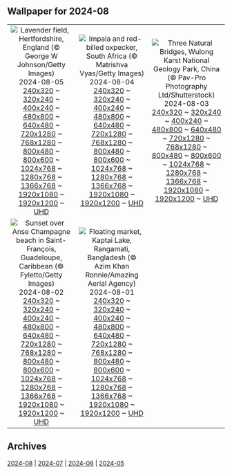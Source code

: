 ## Wallpaper for 2024-08
|      |      |      |
| :----: | :----: | :----: |
|![Lavender field, Hertfordshire, England (© George W Johnson/Getty Images)](https://www.bing.com/th?id=OHR.HertfordshireLavender_ROW6696300267_320x240.jpg)<br />2024-08-05<br />[240x320](https://www.bing.com/th?id=OHR.HertfordshireLavender_ROW6696300267_240x320.jpg) ~ [320x240](https://www.bing.com/th?id=OHR.HertfordshireLavender_ROW6696300267_320x240.jpg) ~ [400x240](https://www.bing.com/th?id=OHR.HertfordshireLavender_ROW6696300267_400x240.jpg) ~ [480x800](https://www.bing.com/th?id=OHR.HertfordshireLavender_ROW6696300267_480x800.jpg) ~ [640x480](https://www.bing.com/th?id=OHR.HertfordshireLavender_ROW6696300267_640x480.jpg) ~ [720x1280](https://www.bing.com/th?id=OHR.HertfordshireLavender_ROW6696300267_720x1280.jpg) ~ [768x1280](https://www.bing.com/th?id=OHR.HertfordshireLavender_ROW6696300267_768x1280.jpg) ~ [800x480](https://www.bing.com/th?id=OHR.HertfordshireLavender_ROW6696300267_800x480.jpg) ~ [800x600](https://www.bing.com/th?id=OHR.HertfordshireLavender_ROW6696300267_800x600.jpg) ~ [1024x768](https://www.bing.com/th?id=OHR.HertfordshireLavender_ROW6696300267_1024x768.jpg) ~ [1280x768](https://www.bing.com/th?id=OHR.HertfordshireLavender_ROW6696300267_1280x768.jpg) ~ [1366x768](https://www.bing.com/th?id=OHR.HertfordshireLavender_ROW6696300267_1366x768.jpg) ~ [1920x1080](https://www.bing.com/th?id=OHR.HertfordshireLavender_ROW6696300267_1920x1080.jpg) ~ [1920x1200](https://www.bing.com/th?id=OHR.HertfordshireLavender_ROW6696300267_1920x1200.jpg) ~ [UHD](https://www.bing.com/th?id=OHR.HertfordshireLavender_ROW6696300267_UHD.jpg)|![Impala and red-billed oxpecker, South Africa (© Matrishva Vyas/Getty Images)](https://www.bing.com/th?id=OHR.ImpalaOxpecker_ROW5017616642_320x240.jpg)<br />2024-08-04<br />[240x320](https://www.bing.com/th?id=OHR.ImpalaOxpecker_ROW5017616642_240x320.jpg) ~ [320x240](https://www.bing.com/th?id=OHR.ImpalaOxpecker_ROW5017616642_320x240.jpg) ~ [400x240](https://www.bing.com/th?id=OHR.ImpalaOxpecker_ROW5017616642_400x240.jpg) ~ [480x800](https://www.bing.com/th?id=OHR.ImpalaOxpecker_ROW5017616642_480x800.jpg) ~ [640x480](https://www.bing.com/th?id=OHR.ImpalaOxpecker_ROW5017616642_640x480.jpg) ~ [720x1280](https://www.bing.com/th?id=OHR.ImpalaOxpecker_ROW5017616642_720x1280.jpg) ~ [768x1280](https://www.bing.com/th?id=OHR.ImpalaOxpecker_ROW5017616642_768x1280.jpg) ~ [800x480](https://www.bing.com/th?id=OHR.ImpalaOxpecker_ROW5017616642_800x480.jpg) ~ [800x600](https://www.bing.com/th?id=OHR.ImpalaOxpecker_ROW5017616642_800x600.jpg) ~ [1024x768](https://www.bing.com/th?id=OHR.ImpalaOxpecker_ROW5017616642_1024x768.jpg) ~ [1280x768](https://www.bing.com/th?id=OHR.ImpalaOxpecker_ROW5017616642_1280x768.jpg) ~ [1366x768](https://www.bing.com/th?id=OHR.ImpalaOxpecker_ROW5017616642_1366x768.jpg) ~ [1920x1080](https://www.bing.com/th?id=OHR.ImpalaOxpecker_ROW5017616642_1920x1080.jpg) ~ [1920x1200](https://www.bing.com/th?id=OHR.ImpalaOxpecker_ROW5017616642_1920x1200.jpg) ~ [UHD](https://www.bing.com/th?id=OHR.ImpalaOxpecker_ROW5017616642_UHD.jpg)|![Three Natural Bridges, Wulong Karst National Geology Park, China (© Pav-Pro Photography Ltd/Shutterstock)](https://www.bing.com/th?id=OHR.WulongKarst_ROW4842931095_320x240.jpg)<br />2024-08-03<br />[240x320](https://www.bing.com/th?id=OHR.WulongKarst_ROW4842931095_240x320.jpg) ~ [320x240](https://www.bing.com/th?id=OHR.WulongKarst_ROW4842931095_320x240.jpg) ~ [400x240](https://www.bing.com/th?id=OHR.WulongKarst_ROW4842931095_400x240.jpg) ~ [480x800](https://www.bing.com/th?id=OHR.WulongKarst_ROW4842931095_480x800.jpg) ~ [640x480](https://www.bing.com/th?id=OHR.WulongKarst_ROW4842931095_640x480.jpg) ~ [720x1280](https://www.bing.com/th?id=OHR.WulongKarst_ROW4842931095_720x1280.jpg) ~ [768x1280](https://www.bing.com/th?id=OHR.WulongKarst_ROW4842931095_768x1280.jpg) ~ [800x480](https://www.bing.com/th?id=OHR.WulongKarst_ROW4842931095_800x480.jpg) ~ [800x600](https://www.bing.com/th?id=OHR.WulongKarst_ROW4842931095_800x600.jpg) ~ [1024x768](https://www.bing.com/th?id=OHR.WulongKarst_ROW4842931095_1024x768.jpg) ~ [1280x768](https://www.bing.com/th?id=OHR.WulongKarst_ROW4842931095_1280x768.jpg) ~ [1366x768](https://www.bing.com/th?id=OHR.WulongKarst_ROW4842931095_1366x768.jpg) ~ [1920x1080](https://www.bing.com/th?id=OHR.WulongKarst_ROW4842931095_1920x1080.jpg) ~ [1920x1200](https://www.bing.com/th?id=OHR.WulongKarst_ROW4842931095_1920x1200.jpg) ~ [UHD](https://www.bing.com/th?id=OHR.WulongKarst_ROW4842931095_UHD.jpg)|
|![Sunset over Anse Champagne beach in Saint-François, Guadeloupe, Caribbean (© Fyletto/Getty Images)](https://www.bing.com/th?id=OHR.SaintFrancois_ROW4592386961_320x240.jpg)<br />2024-08-02<br />[240x320](https://www.bing.com/th?id=OHR.SaintFrancois_ROW4592386961_240x320.jpg) ~ [320x240](https://www.bing.com/th?id=OHR.SaintFrancois_ROW4592386961_320x240.jpg) ~ [400x240](https://www.bing.com/th?id=OHR.SaintFrancois_ROW4592386961_400x240.jpg) ~ [480x800](https://www.bing.com/th?id=OHR.SaintFrancois_ROW4592386961_480x800.jpg) ~ [640x480](https://www.bing.com/th?id=OHR.SaintFrancois_ROW4592386961_640x480.jpg) ~ [720x1280](https://www.bing.com/th?id=OHR.SaintFrancois_ROW4592386961_720x1280.jpg) ~ [768x1280](https://www.bing.com/th?id=OHR.SaintFrancois_ROW4592386961_768x1280.jpg) ~ [800x480](https://www.bing.com/th?id=OHR.SaintFrancois_ROW4592386961_800x480.jpg) ~ [800x600](https://www.bing.com/th?id=OHR.SaintFrancois_ROW4592386961_800x600.jpg) ~ [1024x768](https://www.bing.com/th?id=OHR.SaintFrancois_ROW4592386961_1024x768.jpg) ~ [1280x768](https://www.bing.com/th?id=OHR.SaintFrancois_ROW4592386961_1280x768.jpg) ~ [1366x768](https://www.bing.com/th?id=OHR.SaintFrancois_ROW4592386961_1366x768.jpg) ~ [1920x1080](https://www.bing.com/th?id=OHR.SaintFrancois_ROW4592386961_1920x1080.jpg) ~ [1920x1200](https://www.bing.com/th?id=OHR.SaintFrancois_ROW4592386961_1920x1200.jpg) ~ [UHD](https://www.bing.com/th?id=OHR.SaintFrancois_ROW4592386961_UHD.jpg)|![Floating market, Kaptai Lake, Rangamati, Bangladesh (© Azim Khan Ronnie/Amazing Aerial Agency)](https://www.bing.com/th?id=OHR.KaptaiLake_ROW4385548420_320x240.jpg)<br />2024-08-01<br />[240x320](https://www.bing.com/th?id=OHR.KaptaiLake_ROW4385548420_240x320.jpg) ~ [320x240](https://www.bing.com/th?id=OHR.KaptaiLake_ROW4385548420_320x240.jpg) ~ [400x240](https://www.bing.com/th?id=OHR.KaptaiLake_ROW4385548420_400x240.jpg) ~ [480x800](https://www.bing.com/th?id=OHR.KaptaiLake_ROW4385548420_480x800.jpg) ~ [640x480](https://www.bing.com/th?id=OHR.KaptaiLake_ROW4385548420_640x480.jpg) ~ [720x1280](https://www.bing.com/th?id=OHR.KaptaiLake_ROW4385548420_720x1280.jpg) ~ [768x1280](https://www.bing.com/th?id=OHR.KaptaiLake_ROW4385548420_768x1280.jpg) ~ [800x480](https://www.bing.com/th?id=OHR.KaptaiLake_ROW4385548420_800x480.jpg) ~ [800x600](https://www.bing.com/th?id=OHR.KaptaiLake_ROW4385548420_800x600.jpg) ~ [1024x768](https://www.bing.com/th?id=OHR.KaptaiLake_ROW4385548420_1024x768.jpg) ~ [1280x768](https://www.bing.com/th?id=OHR.KaptaiLake_ROW4385548420_1280x768.jpg) ~ [1366x768](https://www.bing.com/th?id=OHR.KaptaiLake_ROW4385548420_1366x768.jpg) ~ [1920x1080](https://www.bing.com/th?id=OHR.KaptaiLake_ROW4385548420_1920x1080.jpg) ~ [1920x1200](https://www.bing.com/th?id=OHR.KaptaiLake_ROW4385548420_1920x1200.jpg) ~ [UHD](https://www.bing.com/th?id=OHR.KaptaiLake_ROW4385548420_UHD.jpg)|

## Archives
[2024-08](/archives/2024-08/) | [2024-07](/archives/2024-07/) | [2024-06](/archives/2024-06/) | [2024-05](/archives/2024-05/)